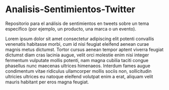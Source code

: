 # Analisis-Sentimientos-Twitter
Repositorio para el análisis de sentimientos en tweets sobre un tema específico (por ejemplo, un producto, una marca o un evento).

Lorem ipsum dolor sit amet consectetur adipiscing elit potenti convallis venenatis habitasse morbi, cum id nisi feugiat eleifend aenean curae magnis metus dictumst. Tortor cursus aenean tempor aptent viverra feugiat dictumst diam cras lacinia augue, velit orci molestie enim nisi integer fermentum vulputate mollis potenti, nam magna cubilia taciti congue phasellus nunc maecenas ultrices himenaeos. Interdum fames augue condimentum vitae ridiculus ullamcorper mollis sociis non, sollicitudin ultricies ultrices eu natoque eleifend volutpat enim a erat, aliquam velit mauris habitant per eros magna feugiat.
